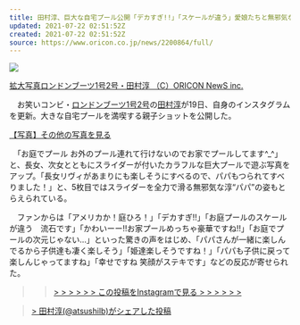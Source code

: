 ```yaml
---
title: 田村淳、巨大な自宅プール公開「デカすぎ!!」「スケールが違う」愛娘たちと無邪気な親子ショット
updated: 2021-07-22 02:51:52Z
created: 2021-07-22 02:51:52Z
source: https://www.oricon.co.jp/news/2200864/full/
---
```


[![](https://contents.oricon.co.jp/upimg/news/20210720/2200864_202107200478974001626749623a.jpg)](https://www.oricon.co.jp/news/2200864/photo/1/)

[拡大写真ロンドンブーツ1号2号・田村淳 （C）ORICON NewS inc.](https://www.oricon.co.jp/news/2200864/photo/1/)

　お笑いコンビ・[ロンドンブーツ1号2号](http://www.oricon.co.jp/prof/artist/190122/)の[田村淳](http://www.oricon.co.jp/prof/artist/442782/)が19日、自身のインスタグラムを更新。大きな自宅プールを満喫する親子ショットを公開した。

[【写真】その他の写真を見る](https://www.oricon.co.jp/news/2200864/photo/4/)

　「お庭でプール お外のプール連れて行けないのでお家でプールしてます^_^」と、長女、次女とともにスライダーが付いたカラフルな巨大プールで遊ぶ写真をアップ。「長女リヴィがあまりにも楽しそうにすべるので、パパもつられてすべりました！」と、5枚目ではスライダーを全力で滑る無邪気な淳“パパ”の姿もとらえられている。

　ファンからは「アメリカか！庭ひろ！」「デカすぎ!!」「お庭プールのスケールが違う　流石です」「かわいーー!!お家プールめっちゃ豪華ですね!!」「お庭でプールの次元じゃない…」といった驚きの声をはじめ、「パパさんが一緒に楽しんでるから子供達も凄く楽しそう」「姫達楽しそうですね！」「パパも子供に戻って楽しんじゃってますね」「幸せですね 笑顔がステキです」などの反応が寄せられた。

>   > [>    >    >     >    >    >  この投稿をInstagramで見る  >     >     >     >     >    > ](https://www.instagram.com/p/CRgGQ-nJlir/?utm_source=ig_embed&utm_campaign=loading)

> [> 田村淳(@atsushilb)がシェアした投稿](https://www.instagram.com/p/CRgGQ-nJlir/?utm_source=ig_embed&utm_campaign=loading)